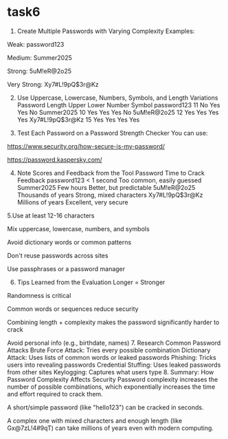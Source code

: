 # task6

1. Create Multiple Passwords with Varying Complexity
Examples:

Weak: password123

Medium: Summer2025

Strong: 5uM!eR@2o25

Very Strong: Xy7#L!9pQ$3r@Kz

2. Use Uppercase, Lowercase, Numbers, Symbols, and Length Variations
Password	Length	Upper	Lower	Number	Symbol
password123	11	No	Yes	Yes	No
Summer2025	10	Yes	Yes	Yes	No
5uM!eR@2o25	12	Yes	Yes	Yes	Yes
Xy7#L!9pQ$3r@Kz	15	Yes	Yes	Yes	Yes

3. Test Each Password on a Password Strength Checker
You can use:

https://www.security.org/how-secure-is-my-password/

https://password.kaspersky.com/

 4. Note Scores and Feedback from the Tool
Password	Time to Crack	Feedback
password123	< 1 second	Too common, easily guessed
Summer2025	Few hours	Better, but predictable
5uM!eR@2o25	Thousands of years	Strong, mixed characters
Xy7#L!9pQ$3r@Kz	Millions of years	Excellent, very secure

5.Use at least 12-16 characters

Mix uppercase, lowercase, numbers, and symbols

Avoid dictionary words or common patterns

Don't reuse passwords across sites

Use passphrases or a password manager

6. Tips Learned from the Evaluation
Longer = Stronger

Randomness is critical

Common words or sequences reduce security

Combining length + complexity makes the password significantly harder to crack

Avoid personal info (e.g., birthdate, names)
7. Research Common Password Attacks
Brute Force Attack: Tries every possible combination
Dictionary Attack: Uses lists of common words or leaked passwords
Phishing: Tricks users into revealing passwords
Credential Stuffing: Uses leaked passwords from other sites
Keylogging: Captures what users type
 8. Summary: How Password Complexity Affects Security
Password complexity increases the number of possible combinations, which exponentially increases the time and effort required to crack them.

A short/simple password (like "hello123") can be cracked in seconds.

A complex one with mixed characters and enough length (like Gx@7zL!4#9qT) can take millions of years even with modern computing.

